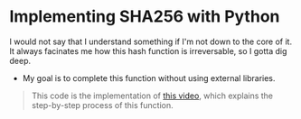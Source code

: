 # Implementing SHA256 with Python
I would not say that I understand something if I'm not down to the core of it.
It always facinates me how this hash function is irreversable, so I gotta dig deep.
- My goal is to complete this function without using external libraries.

>This code is the implementation of [this video](https://youtu.be/orIgy2MjqrA), which explains the step-by-step process of this function.
